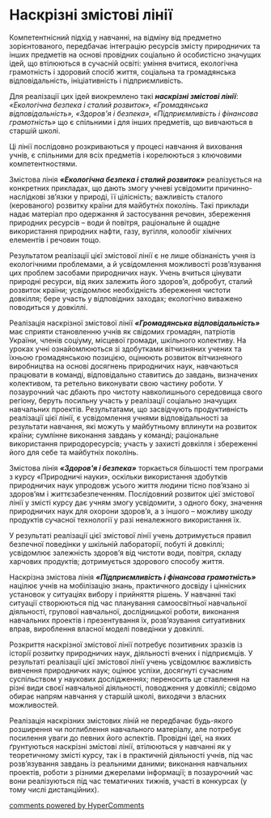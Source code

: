 <div id="hypercomments_widget" class="js-hypercomments-widget invisible"></div>

Наскрізні змістові лінії
=============================================

<p>Компетентнісний підхід у навчанні, на відміну від предметно зорієнтованого, передбачає інтеграцію ресурсів змісту природничих та інших предметів на основі провідних соціально й особистісно значущих ідей, що втілюються в сучасній освіті: уміння вчитися, екологічна грамотність і здоровий спосіб життя, соціальна та громадянська відповідальність, ініціативність і підприємливість. </p>
<p>Для реалізації цих ідей виокремлено такі <b><i>наскрізні змістові лінії</i></b>: <i>«Екологічна безпека і сталий розвиток», «Громадянська відповідальність», «Здоров'я і безпека», «Підприємливість і фінансова грамотність»</i> що є спільними і для інших предметів, що вивчаються в старшій школі. </p>
<p>Ці лінії послідовно розкриваються у процесі навчання й виховання учнів, є спільними для всіх предметів і корелюються з ключовими компетентностями. </p>
<p>Змістова лінія <b><i>«Екологічна безпека і сталий розвиток»</i></b> реалізується на конкретних прикладах, що дають змогу учневі усвідомити причинно-наслідкові зв’язки у природі, її цілісність; важливість сталого (керованого) розвитку країни для майбутніх поколінь. Такі приклади надає матеріал про одержання й застосування речовин, збереження природних ресурсів – води й повітря, раціональне й ощадне використання природних нафти, газу, вугілля, колообіг хімічних елементів і речовин тощо. </p>
<p>Результатом реалізації цієї змістової лінії є не лише обізнаність учня із екологічними проблемами, а й усвідомлення можливості розв’язування цих проблем засобами природничих наук. Учень вчиться цінувати природні ресурси, від яких залежить його здоров’я, добробут, сталий розвиток країни; усвідомлює необхідність збереження чистоти довкілля; бере участь у відповідних заходах; екологічно виважено поводиться у довкіллі.</p>
<p>Реалізація наскрізної змістової лінії <b><i>«Громадянська відповідальність»</i></b> має сприяти становленню учнів як свідомих громадян, патріотів України, членів соціуму, місцевої громади, шкільного колективу.  На уроках учні ознайомлюються зі здобутками вітчизняних учених та їхньою громадянською позицією, оцінюють розвиток вітчизняного виробництва на основі досягнень природничих наук, навчаються працювати в команді, відповідально ставитись до завдань, визначених колективом, та ретельно виконувати свою частину роботи. У позаурочний час дбають про чистоту навколишнього середовища свого регіону, беруть посильну участь у реалізації соціально значущих навчальних проектів. Результатами, що засвідчують продуктивність реалізації цієї лінії, є усвідомлення учнями відповідальності за результати навчання, які можуть у майбутньому вплинути на розвиток країни; сумлінне виконання завдань у команді; раціональне використання природоресурсів; участь у захисті довкілля і збереженні його для себе та майбутніх поколінь.</p>
<p>Змістова лінія <b><i>«Здоров'я і безпека»</i></b> торкається більшості тем програми з курсу «Природничі науки», оскільки використання здобутків природничих наук упродовж усього життя людини тісно пов’язано зі здоров’ям і життєзабезпеченням. Послідовний розвиток цієї змістової лінії у змісті курсу дає учням змогу усвідомити, з одного боку, значення природничих наук для охорони здоров’я, а з іншого – можливу шкоду продуктів сучасної технології у разі неналежного використання їх. </p>
<p>У результаті реалізації цієї змістової лінії учень дотримується правил безпечної поведінки у шкільній лабораторії, побуті й довкіллі; усвідомлює залежність здоров’я від чистоти води, повітря, складу харчових продуктів; дотримується здорового способу життя.</p>
<p>Наскрізна змістова лінія <b><i>«Підприємливість і фінансова грамотність»</i></b> націлює учнів на мобілізацію знань, практичного досвіду і ціннісних установок у ситуаціях вибору і прийняття рішень. У навчанні такі ситуації створюються під час планування самоосвітньої навчальної діяльності, групової навчальної, дослідницької роботи, виконання навчальних проектів і презентування їх, розв’язування ситуативних вправ, вироблення власної моделі поведінки у довкіллі. </p>
<p>Розкриття наскрізної змістової лінії потребує позитивних зразків із історії розвитку природничих наук, діяльності вчених і підприємців. У результаті реалізації цієї змістової лінії учень усвідомлює важливість вивчення природничих наук; оцінює успіхи, досягнуті сучасним суспільством у наукових дослідженнях; переносить це ставлення на різні види своєї навчальної діяльності, поводження у довкіллі; свідомо обирає напрям навчання у старшій школі, виходячи з власних можливостей. </p>
<p>Реалізація наскрізних змістових ліній не передбачає будь-якого розширення чи поглиблення навчального матеріалу, але потребує посилення уваги до певних його аспектів. Провідні ідеї, на яких ґрунтуються наскрізні змістові лінії, втілюються у навчанні як у теоретичному змісті курсу, так і в практичній діяльності учнів, під час розв’язування завдань із реальними даними; виконання навчальних проектів, роботи з різними джерелами інформації; в позаурочний час вони реалізуються під час тематичних тижнів, участі в конкурсах (у тому числі дистанційних). </p>


<div class="js-hypercomments-container">
<a href="http://hypercomments.com" class="hc-link" title="comments widget">comments powered by HyperComments</a>
</div>